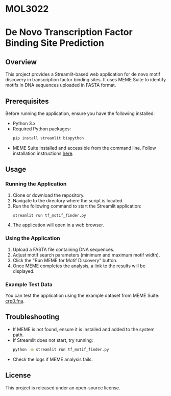 # MOL3022

# De Novo Transcription Factor Binding Site Prediction

## Overview
This project provides a Streamlit-based web application for de novo motif discovery in transcription factor binding sites. It uses MEME Suite to identify motifs in DNA sequences uploaded in FASTA format.

## Prerequisites
Before running the application, ensure you have the following installed:

- Python 3.x
- Required Python packages:
  ```bash
  pip install streamlit biopython
  ```
- MEME Suite installed and accessible from the command line. Follow installation instructions [here](http://meme-suite.org/doc/install.html).

## Usage
### Running the Application
1. Clone or download the repository.
2. Navigate to the directory where the script is located.
3. Run the following command to start the Streamlit application:
   ```bash
   streamlit run tf_motif_finder.py
   ```
4. The application will open in a web browser.

### Using the Application
1. Upload a FASTA file containing DNA sequences.
2. Adjust motif search parameters (minimum and maximum motif width).
3. Click the "Run MEME for Motif Discovery" button.
4. Once MEME completes the analysis, a link to the results will be displayed.

### Example Test Data
You can test the application using the example dataset from MEME Suite:
[crp0.fna](http://meme-suite.org/meme-software/example-datasets/crp0.fna).

## Troubleshooting
- If MEME is not found, ensure it is installed and added to the system path.
- If Streamlit does not start, try running:
  ```bash
  python -m streamlit run tf_motif_finder.py
  ```
- Check the logs if MEME analysis fails.

## License
This project is released under an open-source license. 

